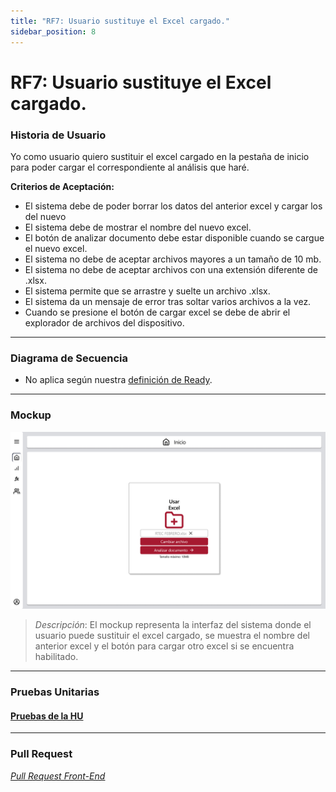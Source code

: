 ```yaml
---
title: "RF7: Usuario sustituye el Excel cargado."  
sidebar_position: 8
---
```


# RF7: Usuario sustituye el Excel cargado.

### Historia de Usuario

Yo como usuario quiero sustituir el excel cargado en la pestaña de inicio para poder cargar el correspondiente al análisis que haré. 

  **Criterios de Aceptación:**
  - El sistema debe de poder borrar los datos del anterior excel y cargar los del nuevo
  - El sistema debe de mostrar el nombre del nuevo excel.
  - El botón de analizar documento debe estar disponible cuando se cargue el nuevo excel.
  - El sistema no debe de aceptar archivos mayores a un tamaño de 10 mb.
  - El sistema no debe de aceptar archivos con una extensión diferente de .xlsx.
  - El sistema permite que se arrastre y suelte un archivo .xlsx.
  - El sistema da un mensaje de error tras soltar varios archivos a la vez.
  - Cuando se presione el botón de cargar excel se debe de abrir el explorador de archivos del dispositivo.

---

### Diagrama de Secuencia

- No aplica según nuestra [definición de Ready](../../definicion-ready-tractores.md).

---

### Mockup

![Mockup](./mockups/MockupInicioCambiar.png)

> *Descripción*: El mockup representa la interfaz del sistema donde el usuario puede sustituir el excel cargado, se muestra el nombre del anterior excel y el botón para cargar otro excel si se encuentra habilitado.

---

### Pruebas Unitarias 

#### [Pruebas de la HU](https://docs.google.com/spreadsheets/d/1W-JW32dTsfI22-Yl5LydMhiu-oXHH_xo3hWvK6FHeLw/edit?gid=1105794420#gid=1105794420)

---

### Pull Request

_<u>[Pull Request Front-End](https://github.com/CodeAnd-Co/App-Local-TracTech/pull/11)</u>_